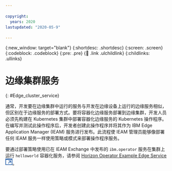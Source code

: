 ```yaml
---

copyright:
  years: 2020
lastupdated: "2020-05-9"

---
```


{:new_window: target="blank"}
{:shortdesc: .shortdesc}
{:screen: .screen}
{:codeblock: .codeblock}
{:pre: .pre}
{:child: .link .ulchildlink}
{:childlinks: .ullinks}

# 边缘集群服务
{: #Edge_cluster_service}

通常，开发要在边缘集群中运行的服务与开发在边缘设备上运行的边缘服务相似，但区别在于边缘服务的部署方式。要将容器化边缘服务部署到边缘集群，开发人员必须先构建在 Kubernetes 集群中部署容器化边缘服务的 Kubernetes 操作程序。 在编写并测试此操作程序后，开发者创建此操作程序并将其作为 IBM Edge Application Manager (IEAM) 服务进行发布。此流程使 IEAM 管理员能够像部署任何 IEAM 服务一样使用策略或模式来部署操作程序服务。

要通过部署策略使用已在 IEAM Exchange 中发布的 `ibm.operator` 服务在集群上运行 `helloworld` 容器化服务，请参阅 [Horizon Operator Example Edge Service ![在新选项卡中打开](../../images/icons/launch-glyph.svg "在新选项卡中打开")](https://github.com/open-horizon/examples/tree/master/edge/services/operator#horizon-operator-example-edge-service)。
